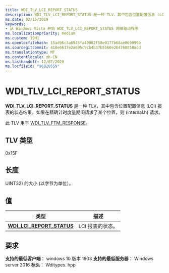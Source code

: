 ```yaml
---
title: WDI_TLV_LCI_REPORT_STATUS
description: WDI_TLV_LCI_REPORT_STATUS 是一种 TLV，其中包含位置配置信息 (LCI) 报表的状态结果，如果在精确计时度量期间请求了某个位置，则 (INTERNAL.H) 请求。
ms.date: 02/15/2019
keywords:
- 从 Windows Vista 开始 WDI_TLV_LCI_REPORT_STATUS 网络驱动程序
ms.localizationpriority: medium
ms.custom: 19H1
ms.openlocfilehash: 15ad96c3a6945fa49082f58e0177b68ae069099b
ms.sourcegitcommit: 418e6617e2a695c9cb4b37b5b60e264760858acd
ms.translationtype: MT
ms.contentlocale: zh-CN
ms.lasthandoff: 12/07/2020
ms.locfileid: "96820559"
---
```

# <a name="wdi_tlv_lci_report_status"></a>WDI_TLV_LCI_REPORT_STATUS

**WDI_TLV_LCI_REPORT_STATUS** 是一种 TLV，其中包含位置配置信息 (LCI) 报表的状态结果，如果在精确计时度量期间请求了某个位置，则 (internal.h) 请求。

此 TLV 用于 [WDI_TLV_FTM_RESPONSE](wdi-tlv-ftm-response.md)。

## <a name="tlv-type"></a>TLV 类型

0x15F

## <a name="length"></a>长度

UINT32) 的大小 (以字节为单位）。

## <a name="values"></a>值

| 类型 | 描述 |
| --- | --- |
| [**WDI_LCI_REPORT_STATUS**](/windows-hardware/drivers/ddi/wditypes/ne-wditypes-_wdi_lci_report_status) | LCI 报表的状态。 |

## <a name="requirements"></a>要求

**支持的最低客户端**： windows 10 版本 1903 **支持的最低服务器**： Windows server 2016 **标头**： Wditypes. hpp
